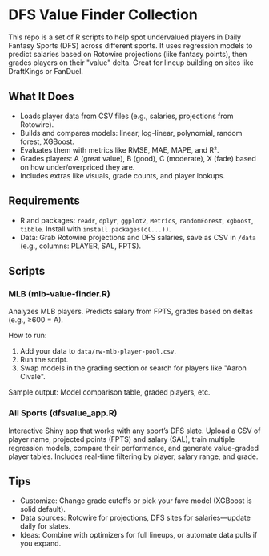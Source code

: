 # DFS Value Finder Collection

This repo is a set of R scripts to help spot undervalued players in Daily Fantasy Sports (DFS) across different sports. It uses regression models to predict salaries based on Rotowire projections (like fantasy points), then grades players on their "value" delta. Great for lineup building on sites like DraftKings or FanDuel.

## What It Does
- Loads player data from CSV files (e.g., salaries, projections from Rotowire).
- Builds and compares models: linear, log-linear, polynomial, random forest, XGBoost.
- Evaluates them with metrics like RMSE, MAE, MAPE, and R².
- Grades players: A (great value), B (good), C (moderate), X (fade) based on how under/overpriced they are.
- Includes extras like visuals, grade counts, and player lookups.


## Requirements
- R and packages: `readr`, `dplyr`, `ggplot2`, `Metrics`, `randomForest`, `xgboost`, `tibble`. Install with `install.packages(c(...))`.
- Data: Grab Rotowire projections and DFS salaries, save as CSV in `/data` (e.g., columns: PLAYER, SAL, FPTS).

## Scripts 

### MLB (mlb-value-finder.R)
Analyzes MLB players. Predicts salary from FPTS, grades based on deltas (e.g., ≥600 = A).

How to run:
1. Add your data to `data/rw-mlb-player-pool.csv`.
2. Run the script.
3. Swap models in the grading section or search for players like "Aaron Civale".

Sample output: Model comparison table, graded players, etc.

### All Sports (dfsvalue_app.R)
Interactive Shiny app that works with any sport’s DFS slate. Upload a CSV of player name, projected points (FPTS) and salary (SAL), train multiple regression models, compare their performance, and generate value-graded player tables. Includes real-time filtering by player, salary range, and grade.


## Tips
- Customize: Change grade cutoffs or pick your fave model (XGBoost is solid default).
- Data sources: Rotowire for projections, DFS sites for salaries—update daily for slates.
- Ideas: Combine with optimizers for full lineups, or automate data pulls if you expand.
